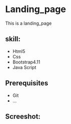 # Landing_page
This is a landing_page

## skill:

* Html5
* Css
* Bootstrap4.11
* Java Script
## Prerequisites

* Git
*  ...

## Screeshot:

